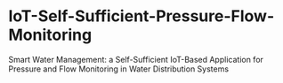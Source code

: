# IoT-Self-Sufficient-Pressure-Flow-Monitoring
Smart Water Management: a Self-Sufficient IoT-Based Application for Pressure and Flow Monitoring in Water Distribution Systems
